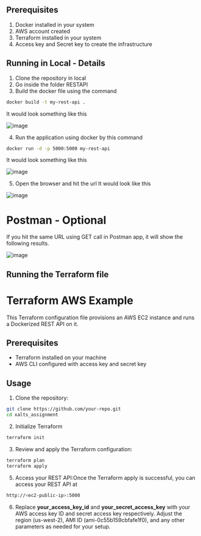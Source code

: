 

## Prerequisites

1) Docker installed in your system
2) AWS account created
3) Terraform installed in your system
4) Access key and Secret key to create the infrastructure

## Running in Local - Details

1) Clone the repository in local
2) Go inside the folder RESTAPI
3) Build the docker file using the command
```bash
docker build -t my-rest-api .
```
It would look something like this

![image](https://github.com/maeydhaw/xalts_assignment/assets/88104259/9f251ad7-2644-4cb9-a228-46e1aafeab65)

4)  Run the application using docker by this command
```bash
docker run -d -p 5000:5000 my-rest-api
```
It would look something like this

![image](https://github.com/maeydhaw/xalts_assignment/assets/88104259/45cf9853-87c1-4ae1-adee-2cde8d45d6a0)

5) Open the browser and hit the url
   It would look like this

![image](https://github.com/maeydhaw/xalts_assignment/assets/88104259/8be3eb9c-9c71-4d40-8024-90ad9d273b5b)

# Postman - Optional

If you hit the same URL using GET call in Postman app, it will show the following results.

![image](https://github.com/maeydhaw/xalts_assignment/assets/88104259/b87cf441-41ef-422e-b49d-53a26d4b1aa8)

## Running the Terraform file

# Terraform AWS Example

This Terraform configuration file provisions an AWS EC2 instance and runs a Dockerized REST API on it.

## Prerequisites

- Terraform installed on your machine
- AWS CLI configured with access key and secret key

## Usage

1. Clone the repository:

```bash
git clone https://github.com/your-repo.git
cd xalts_assignment
```
2. Initialize Terraform
```bash
terraform init
```
3. Review and apply the Terraform configuration:
```bash
terraform plan
terraform apply
```
5. Access your REST API:Once the Terraform apply is successful, you can access your REST API at
```bash
http://<ec2-public-ip>:5000
```
6. Replace **your_access_key_id** and **your_secret_access_key** with your AWS access key ID and secret access key respectively. Adjust the region (us-west-2), AMI ID (ami-0c55b159cbfafe1f0), and any other parameters as needed for your setup.
